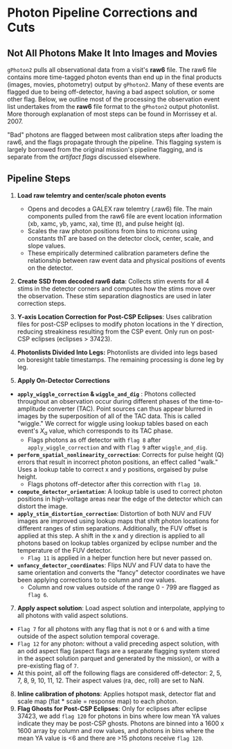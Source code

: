 # Photon Pipeline Corrections and Cuts 

## Not All Photons Make It Into Images and Movies

`gPhoton2` pulls all observational data from a visit's **raw6** file. The raw6 file contains more time-tagged photon events than end up in the final products (images, movies, photometry) output by `gPhoton2`. Many of these events are flagged due to being off-detector, having a bad aspect solution, or some other flag. Below, we outline most of the processing the observation event list undertakes from the **raw6** file format to the `gPhoton2` output photonlist. More thorough explanation of most steps can be found in Morrissey et al. 2007. 

"Bad" photons are flagged between most calibration steps after loading the raw6, and the flags propagate through the pipeline. This flagging system is largely borrowed from the original mission's pipeline flagging, and is separate from the *artifact flags* discussed elsewhere.

## Pipeline Steps 

1. **Load raw telemtry and center/scale photon events**
   - Opens and decodes a GALEX raw telemtry (.raw6) file. The main components pulled from the raw6 file are event location information (xb, xamc, yb, yamc, xa), time (t), and pulse height (q).  
   - Scales the raw photon positions from bins to microns using constants thT are based on the detector clock, center, scale, and slope values.  
   - These empirically determined calibration parameters define the relationship between raw event data and physical positions of events on the detector.  

2. **Create SSD from decoded raw6 data**: Collects stim events for all 4 stims in the detector corners and computes how the stims move over the observation. These stim separation diagnostics are used in later correction steps. 

3. **Y-axis Location Correction for Post-CSP Eclipses**: Uses calibration files for post-CSP eclipses to modify photon locations in the Y direction, reducing streakiness resulting from the CSP event. Only run on post-CSP eclipses (eclipses > 37423). 
   
4. **Photonlists Divided Into Legs:** Photonlists are divided into legs based on boresight table timestamps. The remaining processing is done leg by leg. 

5. **Apply On-Detector Corrections**  
- **`apply_wiggle_correction` & `wiggle_and_dig`** : Photons collected throughout an observation occur during different phases of the time-to-amplitude converter (TAC). Point sources can thus appear blurred in images by the superposition of all of the TAC data. This is called "wiggle." We correct for wiggle using lookup tables based on each event's $X_a$ value, which corresponds to its TAC phase. 
  - Flags photons as off detector with `flag 8` after `apply_wiggle_correction` and with `flag 9` after `wiggle_and_dig`.
- **`perform_spatial_nonlinearity_correction`**: Corrects for pulse height (Q) errors that result in incorrect photon positions, an effect called "walk." Uses a lookup table to correct x and y positions, orgaised by pulse height.
  - Flags photons off-detector after this correction with `flag 10`.
- **`compute_detector_orientation`**: A lookup table is used to correct photon positions in high-voltage areas near the edge of the detector which can distort the image.
- **`apply_stim_distortion_correction`**: Distortion of both NUV and FUV images are improved using lookup maps that shift photon locations for different ranges of stim separations. Additionally, the FUV offset is applied at this step. A shift in the x and y direction is applied to all photons based on lookup tables organized by eclipse number and the temperature of the FUV detector. 
  - `Flag 11` is applied in a helper function here but never passed on. 
- **`unfancy_detector_coordinates`**: Flips NUV and FUV data to have the same orientation and converts the "fancy" detector coordinates we have been applying corrections to to column and row values.
  - Column and row values outside of the range 0 - 799 are flagged as `flag 6`.
7. **Apply aspect solution**: Load aspect solution and interpolate, applying to all photons with valid aspect solutions.
  - `Flag 7` for all photons with any flag that is not `0` or `6` and with a time outside of the aspect solution temporal coverage.
  - `Flag 12` for any photon: without a valid preceding aspect solution, with an odd aspect flag (aspect flags are a separate flagging system stored in the aspect solution parquet and generated by the mission), or with a pre-existing flag of `7`.
  - At this point, all off the following flags are considered off-detector: 2, 5, 7, 8, 9, 10, 11, 12. Their aspect values (ra, dec, roll) are set to NaN.
8. **Inline calibration of photons**: Applies hotspot mask, detector flat and scale map (flat * scale = response map) to each photon.
9. **Flag Ghosts for Post-CSP Eclipses**: Only for eclipses after eclipse 37423, we add `flag 120` for photons in bins where low mean YA values indicate they may be post-CSP ghosts. Photons are binned into a 1600 x 1600 array by column and row values, and photons in bins where the mean YA value is <6 and there are >15 photons receive `flag 120`.

